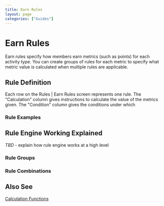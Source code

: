 ```yaml
---
title: Earn Rules
layout: page
categories: ["Guides"]
---
```

# Earn Rules
Earn rules specify how members earn metrics (such as points) for each activity type. You can create groups of rules for each metric to specify what metric value is calculated when multiple rules are applicable.

## Rule Definition
Each row on the Rules | Earn Rules screen represents one rule. The "Calculation" column gives instructions to calculate the value of the metrics given. The "Condition" column gives the conditions under which

### Rule Examples

## Rule Engine Working Explained
*TBD* - explain how rule engine works at a high level

### Rule Groups

### Rule Combinations

## Also See
[Calculation Functions](/docs/reference/calc_fns)